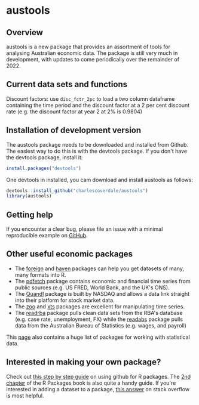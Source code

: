 # austools

## Overview

austools is a new package that provides an assortment of tools for analysing Australian economic data. The package is still very much in development, with updates to come periodically over the remainder of 2022.

## Current data sets and functions

Discount factors: use `disc_fctr_2pc` to load a two column dataframe containing the time period and the discount factor at a 2 per cent discount rate (e.g. the discount factor at year 2 at 2% is 0.9804)

## Installation of development version

The austools package needs to be downloaded and installed from Github. The easiest way to do this is with the devtools package. If you don't have the devtools package, install it:

``` r
install.packages("devtools")
```

One devtools in installed, you cam download and install austools as follows:

``` r
devtools::install_github("charlescoverdale/austools")
library(austools)
```

## Getting help

If you encounter a clear bug, please file an issue with a minimal
reproducible example on
[GitHub](https://github.com/charlescoverdale/austools/issues).

## Other useful economic packages
* The [foreign](https://cran.r-project.org/web/packages/foreign/index.html) and [haven](https://cran.r-project.org/web/packages/haven/index.html) packages can help you get datasets of many, many formats into R.
* The [pdfetch](https://cran.r-project.org/web/packages/pdfetch/index.html) package contains economic and financial time series from public sources (e.g. US FRED, World Bank, and the UK's ONS).
* The [Quandl](https://data.nasdaq.com/tools/r) package is built by NASDAQ and allows a data link straight into their platform for stock market data.
* The [zoo](https://cran.r-project.org/web/packages/zoo/index.html) and [xts](https://cran.r-project.org/web/packages/xts/index.html#:~:text=xts%3A%20eXtensible%20Time%20Series,while%20simplifying%20cross%2Dclass%20interoperability.) packages are excellent for manipulating time series.
* The [readrba](https://github.com/MattCowgill/readrba) package pulls clean data sets from the RBA's database (e.g. case rate, unemployment, FX) while the [readabs](https://github.com/MattCowgill/readabs) package pulls data from the Australian Bureau of Statistics (e.g. wages, and payroll)

This [page](https://github.com/SNStatComp/awesome-official-statistics-software) also contains a huge list of packages for working with statistical data.

## Interested in making your own package?
Check out [this step by step guide](https://kbroman.org/pkg_primer/pages/github.html) on using github for R packages. The [2nd chapter](https://r-pkgs.org/whole-game.html) of the R Packages book is also quite a handy guide. If you're interested in adding a dataset to a package, [this answer](https://stackoverflow.com/questions/69698805/adding-dataset-in-r-package) on stack overflow is most helpful.
